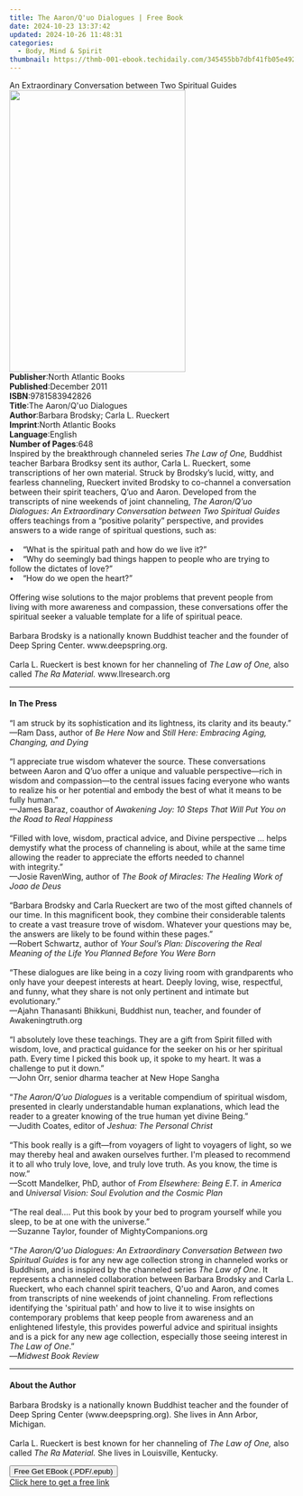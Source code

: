 ```yaml
---
title: The Aaron/Q'uo Dialogues | Free Book
date: 2024-10-23 13:37:42
updated: 2024-10-26 11:48:31
categories:
  - Body, Mind & Spirit
thumbnail: https://thmb-001-ebook.techidaily.com/345455bb7dbf41fb05e492aad59c0caae4d1646a06243a9cb290983da7b38a69.jpg
---
```

<main id="book-container">
  <div class="flex flex-col">
    <div class="book-brief flex-1 py-6 px-4 sm:p-6 md:py-10 md:px-8">
      <!-- brief-->
      <div class="book-brief-main">
        An Extraordinary Conversation between Two Spiritual Guides
      </div>
    </div>
    <div
      class="book-meta-info flex-1 grid gap-4 col-start-1 col-end-3 row-start-1 sm:mb-6 sm:grid-cols-4 lg:gap-6 lg:col-start-2 lg:row-end-6 lg:row-span-6 lg:mb-0"
    >
      <div
        class="book-meta-info-left place-content-center mt-4 p-4 text-sm leading-6 col-start-2 col-span-2 dark:text-slate-400"
      >
        <img
          class="w-full h-500 object-cover rounded-lg sm:h-255 sm:col-span-2 lg:col-span-full"
          src="https://img-001-ebook.techidaily.com/dddf551cc7d30f52c1544e891ff651962edcf9de897a5cab365aef5609ba5bbb.jpg"
          alt=""
          width="312"
          height="500"
        />
      </div>
      <div
        class="book-meta-info-right mt-2 col-start-1 row-start-2 col-span-3 self-center"
      >
        <!-- meta data  -->
        <div class="flex flex-col px-4 md:px-8">
          <div class="flex-1">
            <strong>Publisher</strong>:<span class="px-2"
              >North Atlantic Books</span
            >
          </div>
          <div class="flex-1">
            <strong>Published</strong>:<span class="px-2">December 2011</span>
          </div>
          <div class="flex-1">
            <strong>ISBN</strong>:<span class="px-2">9781583942826</span>
          </div>
          <div class="flex-1">
            <strong>Title</strong>:<span class="px-2"
              >The Aaron/Q&#39;uo Dialogues</span
            >
          </div>
          <div class="flex-1">
            <strong>Author</strong>:<span class="px-2"
              >Barbara Brodsky; Carla L. Rueckert</span
            >
          </div>
          <div class="flex-1">
            <strong>Imprint</strong>:<span class="px-2"
              >North Atlantic Books</span
            >
          </div>
          <div class="flex-1">
            <strong>Language</strong>:<span class="px-2">English</span>
          </div>
          <div class="flex-1">
            <strong>Number of Pages</strong>:<span class="px-2">648</span>
          </div>
        </div>
      </div>
    </div>
    <div class="book-description flex-1 py-6 px-4 sm:p-6 md:py-10 md:px-8">
      <div class="book-description-main">
        <div accordion-content="" id="description">
          Inspired by the breakthrough channeled series
          <i>The Law of One,</i> Buddhist teacher Barbara Brodksy sent its
          author, Carla L. Rueckert, some transcriptions of her own material.
          Struck by Brodsky’s lucid, witty, and fearless channeling, Rueckert
          invited Brodsky to co-channel a conversation between their spirit
          teachers, Q’uo and Aaron. Developed from the transcripts of nine
          weekends of joint channeling,
          <i
            >The Aaron/Q’uo Dialogues: An Extraordinary Conversation between Two
            Spiritual Guides</i
          >
          offers teachings from a “positive polarity” perspective, and provides
          answers to a wide range of spiritual questions, such as:<br /><br />•&nbsp;&nbsp;
          &nbsp;“What is the spiritual path and how do we live it?”<br />•&nbsp;&nbsp;
          &nbsp;“Why do seemingly bad things happen to people who are trying to
          follow the dictates of love?”<br />•&nbsp;&nbsp; &nbsp;“How do we open
          the heart?”<br /><br />Offering wise solutions to the major problems
          that prevent people from living with more awareness and compassion,
          these conversations offer the spiritual seeker a valuable template for
          a life of spiritual peace.&nbsp; &nbsp;<br /><br />Barbara Brodsky is
          a nationally known Buddhist teacher and the founder of Deep Spring
          Center. www.deepspring.org. <br /><br />Carla L. Rueckert is best
          known for her channeling of <i>The Law of One,</i> also called
          <i>The Ra Material. </i>www.llresearch.org
        </div>
        <div class="accordion-fader"></div>
      </div>
    </div>
    <div class="book-excerpts flex-1 py-6 px-4 sm:p-6 md:py-10 md:px-8">
      <!-- excerpts-->
      <div class="book-excerpts-main">
        <hr />
        <h4 class="placeholder placeholder-heading">
          <span>In The Press</span>
        </h4>
        <p>
          “I am struck by its sophistication and its lightness, its clarity and
          its beauty.”<br />
          —Ram Dass, author of <i>Be Here Now</i> and
          <i>Still Here: Embracing Aging, Changing, and Dying<br /></i><br />
          “I appreciate true wisdom whatever the source. These conversations
          between Aaron and Q’uo offer a unique and valuable perspective—rich in
          wisdom and compassion—to the central issues facing everyone who wants
          to realize his or her potential and embody the best of what it means
          to be fully human.”<br />
          —James Baraz, coauthor of
          <i
            >Awakening Joy: 10 Steps That Will Put You on the Road to Real
            Happiness<br /></i
          ><br />
          “Filled with love, wisdom, practical advice, and Divine perspective …
          helps demystify what the process of channeling is about, while at the
          same time allowing the reader to appreciate the efforts needed
          to&nbsp;channel with&nbsp;integrity.”<br />
          —Josie RavenWing, author of
          <i>The Book of Miracles: The Healing Work of Joao de Deus<br /></i
          ><br />
          “Barbara Brodsky and Carla Rueckert are two of the most gifted
          channels of our time. In this magnificent book, they combine their
          considerable talents to create a vast treasure trove of wisdom.
          Whatever your questions may be, the answers are likely to be found
          within these pages.”<br />
          —Robert Schwartz, author of
          <i
            >Your Soul’s Plan: Discovering the Real Meaning of the Life You
            Planned Before You Were Born<br /></i
          ><br />
          “These dialogues are like being in a cozy living room with
          grandparents who only have your deepest interests at heart. Deeply
          loving, wise, respectful, and funny, what they share is not only
          pertinent and intimate but evolutionary.”<br />
          —Ajahn Thanasanti Bhikkuni, Buddhist nun, teacher, and founder of
          Awakeningtruth.org<br /><br />
          “I absolutely love these teachings. They are a gift from Spirit filled
          with wisdom, love, and practical guidance for the seeker on his or her
          spiritual path. Every time I picked this book up, it spoke to my
          heart. It was a challenge to put it down.”<br />
          —John Orr, senior dharma teacher at New Hope Sangha<br /><br />
          “<i>The Aaron/Q’uo Dialogues</i> is a veritable compendium of
          spiritual wisdom, presented in clearly understandable human
          explanations, which lead the reader to a greater knowing of the true
          human yet divine Being.”<br />
          —Judith Coates, editor of <i>Jeshua: The Personal Christ<br /></i
          ><br />
          “This book really is a gift—from voyagers of light to voyagers of
          light, so we may thereby heal and awaken ourselves further. I'm
          pleased to recommend it to all who truly love, love, and truly love
          truth. As you know, the time is now.”<br />
          —Scott Mandelker, PhD, author of
          <i>From Elsewhere: Being E.T. in America</i> and
          <i>Universal Vision: Soul Evolution and the Cosmic Plan<br /></i
          ><br />
          “The real deal.… Put this book by your bed to program yourself while
          you sleep, to be at one with the universe.”<br />
          —Suzanne Taylor, founder of MightyCompanions.org<br /><br />“<i
            >The Aaron/Q'uo Dialogues: An Extraordinary Conversation Between two
            Spiritual Guides</i
          >
          is for any new age collection strong in channeled works or Buddhism,
          and is inspired by the channeled series <i>The Law of One</i>. It
          represents a channeled collaboration between Barbara Brodsky and Carla
          L. Rueckert, who each channel spirit teachers, Q'uo and Aaron, and
          comes from transcripts of nine weekends of joint channeling. From
          reflections identifying the 'spiritual path' and how to live it to
          wise insights on contemporary problems that keep people from awareness
          and an enlightened lifestyle, this provides powerful advice and
          spiritual insights and is a pick for any new age collection,
          especially those seeing interest in <i>The Law of One</i>.”<br />—<i
            >Midwest Book Review</i
          >
        </p>
      </div>
    </div>
    <div class="book-about-author flex-1 py-6 px-4 sm:p-6 md:py-10 md:px-8">
      <!-- about author-->
      <div class="book-main-author-main">
        <hr />
        <h4 class="placeholder placeholder-heading">
          <span>About the Author</span>
        </h4>
        <p>
          Barbara Brodsky is a nationally known Buddhist teacher and the founder
          of Deep Spring Center (www.deepspring.org). She lives in Ann Arbor,
          Michigan.<br />
          &nbsp;<br />
          Carla L. Rueckert is best known for her channeling of
          <i>The Law of One, </i>also called <i>The Ra Material. </i>She<i
          > </i>lives in Louisville, Kentucky.
        </p>
      </div>
    </div>
    <div class="book-free-get flex-1 py-6 px-4 sm:p-6 md:py-10 md:px-8">
      <button
        id="btn-free-get"
        class="bg-blue-500 hover:bg-blue-700 text-white font-bold py-2 px-4 rounded"
      >
        Free Get EBook (.PDF/.epub)
      </button>
      <div id="countdown-display" class="px-2 text-lg mt-2"></div>
      <a
        id="free-link"
        class="hidden bg-blue-500 hover:bg-blue-700 text-white font-bold py-2 px-4 rounded"
        href="https://www.ebooks.com/en-us/book/664203/the-aaron-q-uo-dialogues/barbara-brodsky/"
        target="_blank"
        >Click here to get a free link</a
      >
    </div>
    <script>
      let countdownTime = 0;
      let countdownInterval = null;
      document
        .getElementById('btn-free-get')
        .addEventListener('click', startCountdown);
      function startCountdown() {
        countdownTime = new Date().getTime() + 60000 * 3;
        countdownInterval = setInterval(updateCountdown, 1000);
        document.getElementById('btn-free-get').disabled = true;
        document
          .getElementById('btn-free-get')
          .classList.add('bg-gray-500', 'cursor-not-allowed');
      }
      function updateCountdown() {
        let currentTime = new Date().getTime();
        let timeLeft = countdownTime - currentTime;
        let secondsLeft = Math.floor(timeLeft / 1000);
        document.getElementById('countdown-display').innerHTML =
          `Remaining time: ${secondsLeft} seconds.`;
        if (secondsLeft <= 0) {
          clearInterval(countdownInterval);
          document.getElementById('btn-free-get').classList.add('hidden');
          document.getElementById('free-link').classList.remove('hidden');
          document.getElementById('countdown-display').innerHTML = '';
        }
      }
    </script>
  </div>
</main>
